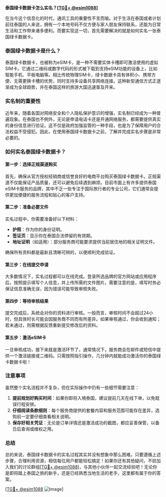 **泰国绿卡数据卡怎么实名？[[TG💪+ @esim1088](https://t.me/s/esim1088)]**

在当今这个信息化的时代，通讯工具的重要性不言而喻。对于生活在泰国或者计划前往泰国的人来说，拥有一个本地号码不仅方便与家人朋友保持联系，还能为日常生活和工作带来诸多便利。而要实现这一切，首先需要解决的就是如何实名一张泰国绿卡数据卡。

### 泰国绿卡数据卡是什么？

泰国绿卡数据卡，也被称为eSIM卡，是一种不需要实体卡槽即可激活使用的虚拟SIM卡。它通过二维码或数字代码的形式被下载到支持eSIM功能的设备上，比如智能手机、平板电脑等。相比传统物理SIM卡，绿卡数据卡具有体积小、携带方便、无需更换卡槽的优势，同时支持多设备共享网络连接。这种新型通信方式正逐渐成为全球趋势，并在泰国这样的旅游大国迅速普及开来。

### 实名制的重要性

近年来，随着各国对网络安全和个人隐私保护意识的增强，实名制已经成为一种普遍现象。在泰国也不例外，无论是申请电话卡还是开通网络服务，都需要提供真实的身份信息进行验证。这不仅是政府加强监管的一种手段，也是为了保障用户的合法权益不受侵犯。因此，在使用泰国绿卡数据卡之前，了解并完成实名步骤是非常必要的。

### 如何实名泰国绿卡数据卡？

#### 第一步：选择正规渠道购买

首先，确保从官方授权经销商或信誉良好的电商平台购买泰国绿卡数据卡。正规渠道不仅能保证产品质量，还可以避免后续遇到麻烦。目前市面上有许多提供泰国eSIM卡服务的品牌，其中不乏一些专注于国际旅行者的专业公司，它们通常会提供更加便捷的服务流程和贴心的客户支持。

#### 第二步：准备必要文件

实名过程中，你需要准备好以下材料：
- **护照**：作为你的身份证明。
- **签证页**：显示你在泰国合法停留的有效期。
- **地址证明**（如适用）：部分服务商可能要求提供当前居住地的相关证明文件。

确保所有资料都是最新且清晰可辨的，以便顺利完成验证。

#### 第三步：在线提交申请

大多数情况下，实名过程都可以在线完成。登录所选品牌的官方网站或应用程序后，按照提示填写个人信息，并上传所需的文件图片。需要注意的是，填写时务必保证信息准确无误，因为错误可能导致审核失败。

#### 第四步：等待审核结果

提交完成后，系统会对你的资料进行审核。一般而言，审核时间不会超过24小时，但具体时长可能会因服务商不同而有所差异。如果审核通过，你会收到通知；若未通过，则需根据反馈重新提交修改后的资料。

#### 第五步：激活eSIM卡

一旦审核成功，接下来就是激活环节了。通常情况下，服务商会在邮件或短信中提供一个激活链接或二维码。只需按照指引操作，几分钟内就能成功激活你的泰国绿卡数据卡啦！

### 注意事项

虽然整个实名流程并不复杂，但在实际操作中仍有一些细节需要注意：

1. **提前规划好购买时间**：如果你即将入境泰国，建议提前几天在线下单，以免耽误行程安排。
2. **仔细阅读条款细则**：每个服务商提供的套餐内容和服务范围可能存在差异，选购前一定要仔细查看相关说明。
3. **保存好相关凭证**：无论是订单详情还是激活成功的截图，都应妥善保管，以备日后查询或维权之用。

### 总结

总的来说，泰国绿卡数据卡的实名过程其实并没有想象中那么困难。只要遵循上述步骤，合理利用资源，相信每位用户都能轻松搞定！如果你还有其他疑问，不妨加入我们的讨论群组[[TG💪+ @esim1088](https://t.me/s/esim1088)]，与其他小伙伴一起交流经验吧！无论你是即将踏上泰国之旅的新手，还是已经熟悉当地生活的老手，这里都有属于你的答案。

[[TG💪+ @esim1088](https://t.me/s/esim1088) ![Image](https://i.postimg.cc/4NQfJmqS/Snipaste-2025-05-13-00-14-12.png)]